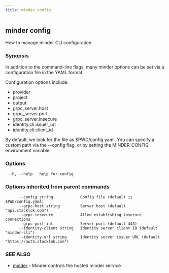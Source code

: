 ```yaml
---
title: minder config
---
```

## minder config

How to manage minder CLI configuration

### Synopsis

In addition to the command-line flags, many minder options can be set via a configuration file in the YAML format.

Configuration options include:
- provider
- project
- output
- grpc_server.host
- grpc_server.port
- grpc_server.insecure
- identity.cli.issuer_url
- identity.cli.client_id

By default, we look for the file as $PWD/config.yaml. You can specify a custom path via the --config flag, or by setting the MINDER_CONFIG environment variable.

### Options

```
  -h, --help   help for config
```

### Options inherited from parent commands

```
      --config string            Config file (default is $PWD/config.yaml)
      --grpc-host string         Server host (default "api.stacklok.com")
      --grpc-insecure            Allow establishing insecure connections
      --grpc-port int            Server port (default 443)
      --identity-client string   Identity server client ID (default "minder-cli")
      --identity-url string      Identity server issuer URL (default "https://auth.stacklok.com")
```

### SEE ALSO

* [minder](minder.md)	 - Minder controls the hosted minder service

